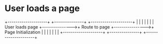 # User loads a page

+--------------------+                +---------------+                 +---------------------+
|                    |                |               |                 |                     |
|  User loads page   +--------------->+ Route to page +---------------->+ Page Initialization |
|                    |                |               |                 |                     |
+--------------------+                +---------------+                 +---------------------+
